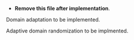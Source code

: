 - **Remove this file after implementation**.

Domain adaptation to be implemented.


Adaptive domain randomization to be implmented.